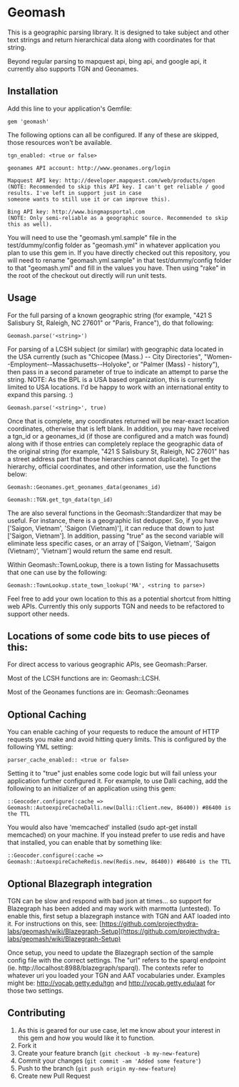 # Geomash

This is a geographic parsing library. It is designed to take subject and other text strings and return hierarchical data
along with coordinates for that string.

Beyond regular parsing to mapquest api, bing api, and google api, it currently also supports TGN and Geonames.

## Installation

Add this line to your application's Gemfile:

    gem 'geomash'

The following options can all be configured. If any of these are skipped, those resources won't be
available.

    tgn_enabled: <true or false>

    geonames API account: http://www.geonames.org/login

    Mapquest API key: http://developer.mapquest.com/web/products/open
    (NOTE: Recommended to skip this API key. I can't get reliable / good results. I've left in support just in case
    someone wants to still use it or can improve this).

    Bing API key: http://www.bingmapsportal.com
    (NOTE: Only semi-reliable as a geographic source. Recommended to skip this as well).

You will need to use the "geomash.yml.sample" file in the test/dummy/config folder as "geomash.yml" in whatever
application you plan to use this gem in. If you have directly checked out this repository, you will need to rename
"geomash.yml.sample" in that test/dummy/config folder to that "geomash.yml" and fill in the values you have. Then using
"rake" in the root of the checkout out directly will run unit tests.

## Usage

For the full parsing of a known geographic string (for example, "421 S Salisbury St, Raleigh, NC 27601" or
"Paris, France"), do that following:

    Geomash.parse('<string>')

For parsing of a LCSH subject (or similar) with geographic data located in the USA currently (such as
"Chicopee (Mass.) -- City Directories", "Women--Employment--Massachusetts--Holyoke", or "Palmer (Mass) - history"),
then pass in a second parameter of true to indicate an attempt to parse the string. NOTE: As the BPL is a USA based
organization, this is currently limited to USA locations. I'd be happy to work with an international entity to expand
this parsing. :)

    Geomash.parse('<string>', true)

Once that is complete, any coordinates returned will be near-exact location coordinates, otherwise that is left blank.
In addition, you may have received a tgn_id or a geonames_id (if those are configured and a match was found) along with
if those entries can completely replace the geographic data of the original string (for example,
"421 S Salisbury St, Raleigh, NC 27601" has a street address part that those hierarchies cannot duplicate).
To get the hierarchy, official coordinates, and other information, use the functions below:

    Geomash::Geonames.get_geonames_data(geonames_id)

    Geomash::TGN.get_tgn_data(tgn_id)

The are also several functions in the Geomash::Standardizer that may be useful. For instance, there is a geographic list
dedupper. So, if you have ['Saigon, Vietnam', 'Saigon (Vietnam)'], it can reduce that down to just ['Saigon, Vietnam'].
In addition, passing "true" as the second variable will eliminate less specific cases, or an array of
['Saigon, Vietnam', 'Saigon (Vietnam)', 'Vietnam'] would return the same end result.

Within Geomash::TownLookup, there is a town listing for Massachusetts that one can use by the following:

    Geomash::TownLookup.state_town_lookup('MA', <string to parse>)

Feel free to add your own location to this as a potential shortcut from hitting web APIs. Currently this only supports
TGN and needs to be refactored to support other needs.

## Locations of some code bits to use pieces of this:

For direct access to various geographic APIs, see Geomash::Parser.

Most of the LCSH functions are in: Geomash::LCSH.

Most of the Geonames functions are in: Geomash::Geonames

## Optional Caching

You can enable caching of your requests to reduce the amount of HTTP requests you make and avoid hitting query limits.
This is configured by the following YML setting:

    parser_cache_enabled:: <true or false>

Setting it to "true" just enables some code logic but will fail unless your application further configured it. For
example, to use Dalli caching, add the following to an initializer of an application using this gem:

    ::Geocoder.configure(:cache => Geomash::AutoexpireCacheDalli.new(Dalli::Client.new, 86400)) #86400 is the TTL

You would also have 'memcached' installed (sudo apt-get install memcached) on your machine. If you instead prefer to
use redis and have that installed, you can enable that by something like:

    ::Geocoder.configure(:cache => Geomash::AutoexpireCacheRedis.new(Redis.new, 86400)) #86400 is the TTL

## Optional Blazegraph integration

TGN can be slow and respond with bad json at times... so support for Blazegraph has been added and may work with
marmotta (untested). To enable this, first setup a blazegraph instance with TGN and AAT loaded into it. For instructions 
on this, see:
[https://github.com/projecthydra-labs/geomash/wiki/Blazegraph-Setup](https://github.com/projecthydra-labs/geomash/wiki/Blazegraph-Setup)

Once setup, you need to update the Blazegraph section of the sample config file with the correct settings. The "url" refers
to the sparql endpoint (ie. http://localhost:8988/blazegraph/sparql). The contexts refer to whatever uri you loaded your
TGN and AAT vocabularies under. Examples might be: http://vocab.getty.edu/tgn and http://vocab.getty.edu/aat for those 
two settings.

## Contributing

1. As this is geared for our use case, let me know about your interest in this gem and how you would like it to function.
2. Fork it
3. Create your feature branch (`git checkout -b my-new-feature`)
4. Commit your changes (`git commit -am 'Added some feature'`)
5. Push to the branch (`git push origin my-new-feature`)
6. Create new Pull Request
